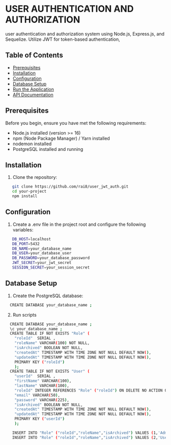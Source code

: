 # USER AUTHENTICATION AND AUTHORIZATION

user authentication and authorization system using Node.js, Express.js, and Sequelize. Utilize JWT for token-based authentication,

## Table of Contents

- [Prerequisites](#prerequisites)
- [Installation](#installation)
- [Configuration](#configuration)
- [Database Setup](#database-setup)
- [Run the Application](#run-the-application)
- [API Documentation](#api-documentation)

## Prerequisites

Before you begin, ensure you have met the following requirements:

- Node.js installed (version >= 16)
- npm (Node Package Manager) / Yarn installed
- nodemon installed
- PostgreSQL installed and running

## Installation

1. Clone the repository:

```bash
   git clone https://github.com/rai8/user_jwt_auth.git
   cd your-project
   npm install
```

## Configuration

1. Create a .env file in the project root and configure the following variables:

```bash
   DB_HOST=localhost
   DB_PORT=5432
   DB_NAME=your_database_name
   DB_USER=your_database_user
   DB_PASSWORD=your_database_password
   JWT_SECRET=your_jwt_secret
   SESSION_SECRET=your_session_secret
```

## Database Setup

1. Create the PostgreSQL database:

```bash
  CREATE DATABASE your_database_name ;
```

2. Run scripts

```bash
  CREATE DATABASE your_database_name ;
  \c your_database_name ;
  CREATE TABLE IF NOT EXISTS "Role" (
    "roleId"  SERIAL ,
    "roleName" VARCHAR(100) NOT NULL,
    "isArchived" BOOLEAN NOT NULL,
    "createdAt" TIMESTAMP WITH TIME ZONE NOT NULL DEFAULT NOW(),
    "updatedAt" TIMESTAMP WITH TIME ZONE NOT NULL DEFAULT NOW(),
    PRIMARY KEY ("roleId")
    );
  CREATE TABLE IF NOT EXISTS "User" (
    "userId"  SERIAL ,
    "firstName" VARCHAR(100),
    "lastName" VARCHAR(100),
    "roleId" INTEGER REFERENCES "Role" ("roleId") ON DELETE NO ACTION ON UPDATE CASCADE,
    "email" VARCHAR(50),
    "password" VARCHAR(225),
    "isArchived" BOOLEAN NOT NULL,
    "createdAt" TIMESTAMP WITH TIME ZONE NOT NULL DEFAULT NOW(),
    "updatedAt" TIMESTAMP WITH TIME ZONE NOT NULL DEFAULT NOW(),
    PRIMARY KEY ("userId")
    );

   INSERT INTO "Role" ("roleId","roleName","isArchived") VALUES (1,'Admin',false);
   INSERT INTO "Role" ("roleId","roleName","isArchived") VALUES (2,'User',false);
```

